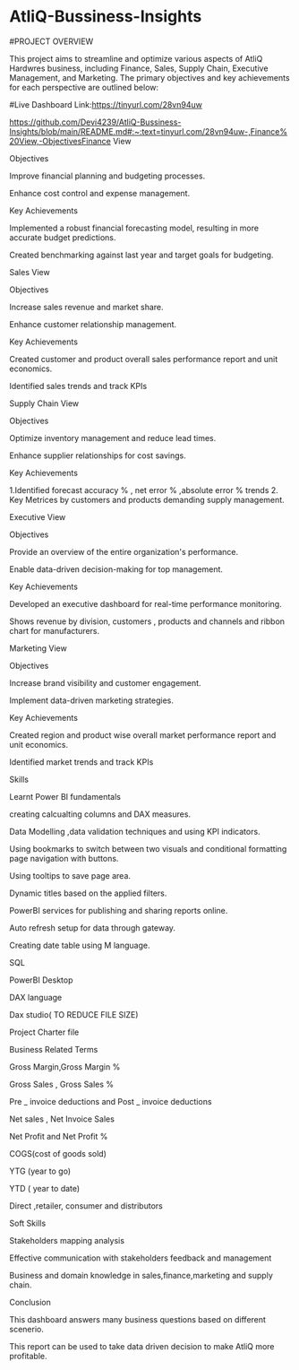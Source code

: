 # AtliQ-Bussiness-Insights
#PROJECT OVERVIEW

This project aims to streamline and optimize various aspects of AtliQ Hardwres business, including Finance, Sales, Supply Chain, Executive Management, and Marketing. The primary objectives and key achievements for each perspective are outlined below:

#Live Dashboard Link:https://tinyurl.com/28vn94uw

https://github.com/Devi4239/AtliQ-Bussiness-Insights/blob/main/README.md#:~:text=tinyurl.com/28vn94uw-,Finance%20View,-ObjectivesFinance View

Objectives

Improve financial planning and budgeting processes.

Enhance cost control and expense management.

Key Achievements

Implemented a robust financial forecasting model, resulting in more accurate budget predictions.

Created benchmarking against last year and target goals for budgeting.

Sales View

Objectives

Increase sales revenue and market share.

Enhance customer relationship management.

Key Achievements

Created customer and product overall sales performance report and unit economics.

Identified sales trends and track KPIs

Supply Chain View

Objectives

Optimize inventory management and reduce lead times.

Enhance supplier relationships for cost savings.

Key Achievements

1.Identified forecast accuracy % , net error % ,absolute error % trends 2. Key Metrices by customers and products demanding supply management.

Executive View

Objectives

Provide an overview of the entire organization's performance.

Enable data-driven decision-making for top management.

Key Achievements

Developed an executive dashboard for real-time performance monitoring.

Shows revenue by division, customers , products and channels and ribbon chart for manufacturers.

Marketing View

Objectives

Increase brand visibility and customer engagement.

Implement data-driven marketing strategies.

Key Achievements

Created region and product wise overall market performance report and unit economics.

Identified market trends and track KPIs

Skills

Learnt Power BI fundamentals

creating calcualting columns and DAX measures.

Data Modelling ,data validation techniques and using KPI indicators.

Using bookmarks to switch between two visuals and conditional formatting
page navigation with buttons.

Using tooltips to save page area.

Dynamic titles based on the applied filters.

PowerBI services for publishing and sharing reports online.

Auto refresh setup for data through gateway.

Creating date table using M language.

SQL

PowerBI Desktop

DAX language

Dax studio( TO REDUCE FILE SIZE)

Project Charter file

Business Related Terms

Gross Margin,Gross Margin %

Gross Sales , Gross Sales %

Pre _ invoice deductions and Post _ invoice deductions

Net sales , Net Invoice Sales

Net Profit and Net Profit %

COGS(cost of goods sold)

YTG (year to go)

YTD ( year to date)

Direct ,retailer, consumer and distributors

Soft Skills

Stakeholders mapping analysis

Effective communication with stakeholders feedback and management

Business and domain knowledge in sales,finance,marketing and supply chain.

Conclusion

This dashboard answers many business questions based on different scenerio.

This report can be used to take data driven decision to make AtliQ more profitable.

